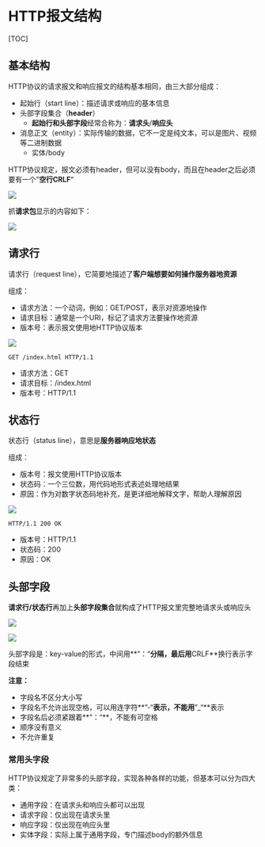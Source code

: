 # HTTP报文结构

[TOC]

## 基本结构

HTTP协议的请求报文和响应报文的结构基本相同，由三大部分组成：

- 起始行（start line）：描述请求或响应的基本信息
- 头部字段集合（**header**）
  - **起始行和头部字段**经常合称为：**请求头**/**响应头**
- 消息正文（entity）：实际传输的数据，它不一定是纯文本，可以是图片、视频等二进制数据
  - 实体/body

HTTP协议规定，报文必须有header，但可以没有body，而且在header之后必须要有一个”**空行CRLF**“

![](I:\myFuture\桌面资料\面试\学习图片\HTTP基本报文.png)

抓**请求包**显示的内容如下：

![](I:\myFuture\桌面资料\面试\学习图片\Wireshark抓包HTTP报文.png)

## 请求行

请求行（request line），它简要地描述了**客户端想要如何操作服务器地资源**

组成：

- 请求方法：一个动词，例如：GET/POST，表示对资源地操作
- 请求目标：通常是一个URI，标记了请求方法要操作地资源
- 版本号：表示报文使用地HTTP协议版本

![](I:\myFuture\桌面资料\面试\学习图片\HTTP请求行格式.png)

```http
GET /index.html HTTP/1.1
```

- 请求方法：GET
- 请求目标：/index.html
- 版本号：HTTP/1.1

## 状态行

状态行（status line），意思是**服务器响应地状态**

组成：

- 版本号：报文使用HTTP协议版本
- 状态码：一个三位数，用代码地形式表述处理地结果
- 原因：作为对数字状态码地补充，是更详细地解释文字，帮助人理解原因

![](I:\myFuture\桌面资料\面试\学习图片\HTTP状态行格式.png)

```http
HTTP/1.1 200 OK
```

- 版本号：HTTP/1.1
- 状态码：200
- 原因：OK

## 头部字段

**请求行/状态行**再加上**头部字段集合**就构成了HTTP报文里完整地请求头或响应头

![](I:\myFuture\桌面资料\面试\学习图片\HTTP请求头.png)

![](I:\myFuture\桌面资料\面试\学习图片\HTTP响应头.png)

头部字段是：key-value的形式，中间用**”：“**分隔，最后用**CRLF**换行表示字段结束

**注意：**

- 字段名不区分大小写
- 字段名不允许出现空格，可以用连字符**”-“**表示，不能用**”_“**表示
- 字段名后必须紧跟着**”：“**，不能有可空格
- 顺序没有意义
- 不允许重复

### 常用头字段

HTTP协议规定了非常多的头部字段，实现各种各样的功能，但基本可以分为四大类：

- 通用字段：在请求头和响应头都可以出现
- 请求字段：仅出现在请求头里
- 响应字段：仅出现在响应头里
- 实体字段：实际上属于通用字段，专门描述body的额外信息

